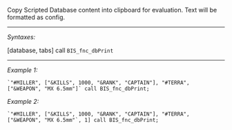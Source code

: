 Copy Scripted Database content into clipboard for evaluation. Text will be formatted as config.


---
*Syntaxes:*

[database, tabs] call `BIS_fnc_dbPrint`

---
*Example 1:*

```sqf
`"#MILLER", ["&KILLS", 1000, "&RANK", "CAPTAIN"], "#TERRA", ["&WEAPON", "MX 6.5mm"]` call BIS_fnc_dbPrint;
```

*Example 2:*

```sqf
`"#MILLER", ["&KILLS", 1000, "&RANK", "CAPTAIN"], "#TERRA", ["&WEAPON", "MX 6.5mm"`, 1] call BIS_fnc_dbPrint;
```
